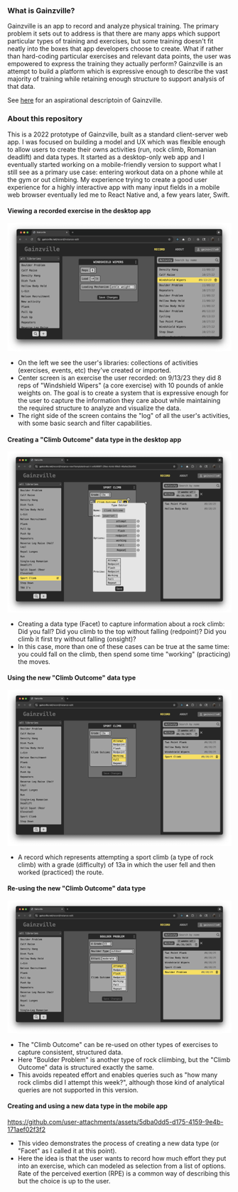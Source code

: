 ### What is Gainzville?
Gainzville is an app to record and analyze physical training. The primary problem it sets out to address is that there are many apps which support particular types of training and exercises, but some training doesn't fit neatly into the boxes that app developers choose to create. What if rather than hard-coding particular exercises and relevant data points, the user was empowered to express the training they actually perform? Gainzville is an attempt to build a platform which is expressive enough to describe the vast majority of training while retaining enough structure to support analysis of that data.

See [here](https://github.com/bsluther/gainzville-swift/blob/main/Docs/product.md) for an aspirational descriptoin of Gainzville.

### About this repository
This is a 2022 prototype of Gainzville, built as a standard client-server web app. I was focused on building a model and UX which was flexible enough to allow users to create their owns activities (run, rock climb, Romanian deadlift) and data types. It started as a desktop-only web app and I eventually started working on a mobile-friendly version to support what I still see as a primary use case: entering workout data on a phone while at the gym or out climbing. My experience trying to create a good user experience for a highly interactive app with many input fields in a mobile web browser eventually led me to React Native and, a few years later, Swift.

#### Viewing a recorded exercise in the desktop app
![Screenshot of viewing a record in the app](/images/viewing-record.png)
- On the left we see the user's libraries: collections of activities (exercises, events, etc) they've created or imported.
- Center screen is an exercise the user recorded: on 9/13/23 they did 8 reps of "Windshield Wipers" (a core exercise) with 10 pounds of ankle weights on. The goal is to create a system that is expressive enough for the user to capture the information they care about while maintaining the required structure to analyze and visualize the data.
- The right side of the screen contains the "log" of all the user's activities, with some basic search and filter capabilities.

#### Creating a "Climb Outcome" data type in the desktop app
![Screenshot of creating a "Climb Outcome" data type](/images/create-climb-outcome.png)
- Creating a data type (Facet) to capture information about a rock climb: Did you fall? Did you climb to the top without falling (redpoint)? Did you climb it first try without falling (onsight)?
- In this case, more than one of these cases can be true at the same time: you could fall on the climb, then spend some time "working" (practicing) the moves.

#### Using the new "Climb Outcome" data type
![Screenshot of using the newly created "Climb Outcome" data type](/images/use-climb-outcome.png)
- A record which represents attempting a sport climb (a type of rock climb) with a grade (difficulty) of 13a in which the user fell and then worked (practiced) the route.

#### Re-using the new "Climb Outcome" data type
![Screenshot of using the newly created "Climb Outcome on another record](/images/record-boulder-problem.png)
- The "Climb Outcome" can be re-used on other types of exercises to capture consistent, structured data.
- Here "Boulder Problem" is another type of rock cliimbing, but the "Climb Outcome" data is structured exactly the same.
- This avoids repeated effort and enables queries such as "how many rock climbs did I attempt this week?", although those kind of analytical queries are not supported in this version.

#### Creating and using a new data type in the mobile app
https://github.com/user-attachments/assets/5dba0dd5-d175-4159-9e4b-171aef02f3f2
- This video demonstrates the process of creating a new data type (or "Facet" as I called it at this point).
- Here the idea is that the user wants to record how much effort they put into an exercise, which can modeled as selection from a list of options. Rate of the perceived exertion (RPE) is a common way of describing this but the choice is up to the user.
